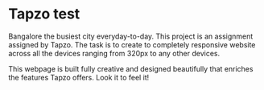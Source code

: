 # Tapzo test
Bangalore the busiest city everyday-to-day. This project is an assignment assigned by Tapzo. The task is to create to completely
responsive website across all the devices ranging from 320px to any other devices.

This webpage is built fully creative and designed beautifully that enriches the features Tapzo offers. Look it to feel it!
